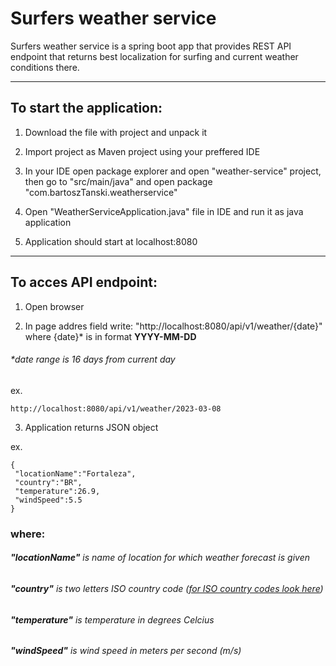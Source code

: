 # **Surfers weather service**
Surfers weather service
is a spring boot app that provides REST API endpoint that returns best localization for surfing and current weather conditions there.
***
## To start the application:
1. Download the file with project and unpack it

2. Import project as Maven project using your preffered IDE

3. In your IDE open package explorer and open "weather-service" project,
then go to "src/main/java" and open package "com.bartoszTanski.weatherservice"

4. Open "WeatherServiceApplication.java" file in IDE and run it as java application

5. Application should start at localhost:8080
***
## To acces API endpoint:

1. Open browser

2. In page addres field write: "http://localhost:8080/api/v1/weather/{date}" where {date}* is in format **YYYY-MM-DD**
######   *date range is 16 days from current day

ex.
```
http://localhost:8080/api/v1/weather/2023-03-08
```		

3. Application returns JSON object 

ex.
``` 
{
 "locationName":"Fortaleza",
 "country":"BR",
 "temperature":26.9,
 "windSpeed":5.5
}
```
### where:
###### **"locationName"** is name of location for which weather forecast is given
###### **"country"** is two letters ISO country code      (_[for ISO country codes look here](https://countrycode.org "countrycode.org")_)
###### **"temperature"** is temperature in degrees Celcius
###### **"windSpeed"** is wind speed in meters per second (m/s)
